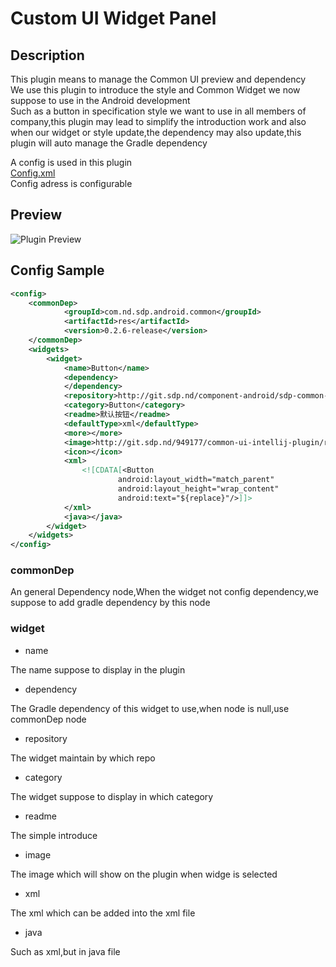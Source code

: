 # Custom UI Widget Panel

## Description

This plugin means to manage the Common UI preview and dependency<br/>
We use this plugin to introduce the style and Common Widget we now suppose to use in the Android development<br/>
Such as a button in specification style we want to use in all members of company,this plugin may lead to simplify the introduction work and also when our widget or style update,the dependency may also update,this plugin will auto manage the Gradle dependency<br/>

A config is used in this plugin<br/>
[Config.xml](https://github.com/eyyoung/idea-plugin-custom-ui-panel/blob/master/config.xml)<br/>
Config adress is configurable

## Preview

![Plugin Preview](https://raw.githubusercontent.com/eyyoung/idea-plugin-custom-ui-panel/master/preview/preview.gif)

## Config Sample

```xml
<config>
    <commonDep>
            <groupId>com.nd.sdp.android.common</groupId>
            <artifactId>res</artifactId>
            <version>0.2.6-release</version>
    </commonDep>
    <widgets>
        <widget>
            <name>Button</name>
            <dependency>
            </dependency>
            <repository>http://git.sdp.nd/component-android/sdp-common-res</repository>
            <category>Button</category>
            <readme>默认按钮</readme>
            <defaultType>xml</defaultType>
            <more></more>
            <image>http://git.sdp.nd/949177/common-ui-intellij-plugin/raw/master/images/button_1.png</image>
            <icon></icon>
            <xml>
                <![CDATA[<Button
                        android:layout_width="match_parent"
                        android:layout_height="wrap_content"
                        android:text="${replace}"/>]]>
            </xml>
            <java></java>
        </widget>
    </widgets>
</config>
```

### commonDep

An general Dependency node,When the widget not config dependency,we suppose to add gradle dependency by this node

### widget

- name

The name suppose to display in the plugin

- dependency

The Gradle dependency of this widget to use,when node is null,use commonDep node

- repository

The widget maintain by which repo

- category

The widget suppose to display in which category

- readme

The simple introduce

- image

The image which will show on the plugin when widge is selected

- xml

The xml which can be added into the xml file
- java

Such as xml,but in java file
